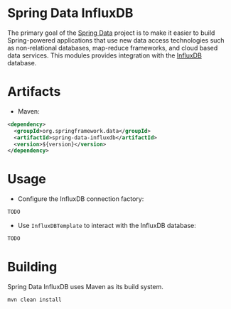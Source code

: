 Spring Data InfluxDB
====================

The primary goal of the [Spring Data](http://projects.spring.io/spring-data/) project is to make it easier to build Spring-powered applications that use new data access technologies such as non-relational databases, map-reduce frameworks, and cloud based data services.
This modules provides integration with the [InfluxDB](https://influxdata.com/) database. 

# Artifacts

* Maven:

```xml
<dependency>
  <groupId>org.springframework.data</groupId>
  <artifactId>spring-data-influxdb</artifactId>
  <version>${version}</version>
</dependency> 
```

# Usage

* Configure the InfluxDB connection factory:

```xml
TODO
```

* Use `InfluxDBTemplate` to interact with the InfluxDB database:

```java
TODO
```

# Building

Spring Data InfluxDB uses Maven as its build system. 

```bash
mvn clean install
```

